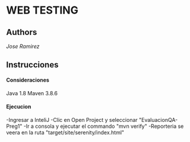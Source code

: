 # WEB TESTING

## Authors
 *Jose Ramirez*

## Instrucciones

#### Consideraciones
Java 1.8 Maven 3.8.6

#### Ejecucion
-Ingresar a InteliJ -Clic en Open Project y seleccionar "EvaluacionQA-Preg1"
-Ir a consola y ejecutar el commando "mvn verify"
-Reporteria se veera en la ruta "target/site/serenity/index.html"
